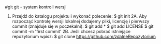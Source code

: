 #git
git - system kontroli wersji

1. Przejdź do katalogu projektu i wykonać polecenie:
  $ git init
2A. Aby rozpocząć kontrolę wersji lokalnej dodajemy pliki, licencję i pierwszy commit (znajduje się w poczekalni):
  $ git add *
  $ git add LICENSE
  $ git commit -m 'first commit'
2B. Jeśli chcesz pobrać istniejące repozytorium wpisz:
  $ git clone https://github.com/zdalneRepozytorium
  
